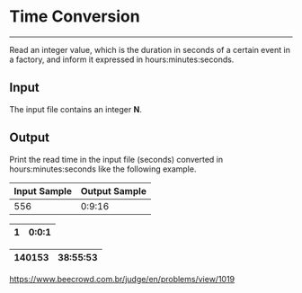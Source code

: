 # Time Conversion

---

Read an integer value, which is the duration in seconds of a certain event in a factory, and inform it expressed in hours:minutes:seconds.

## Input

The input file contains an integer **N**.

## Output

Print the read time in the input file (seconds) converted in hours:minutes:seconds like the following example.

| Input Sample | Output Sample |
| ------------ | ------------- |
| 556          | 0:9:16        |

| 1   | 0:0:1 |
| --- | ----- |

| 140153 | 38:55:53 |
| ------ | -------- |

https://www.beecrowd.com.br/judge/en/problems/view/1019

